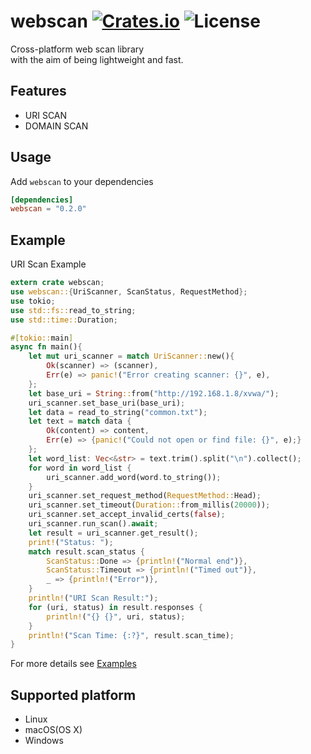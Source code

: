 [crates-badge]: https://img.shields.io/crates/v/webscan.svg
[crates-url]: https://crates.io/crates/webscan
[license-badge]: https://img.shields.io/crates/l/webscan.svg
[examples-url]: https://github.com/shellrow/webscan/tree/main/examples

# webscan [![Crates.io][crates-badge]][crates-url] ![License][license-badge]
Cross-platform web scan library  
with the aim of being lightweight and fast. 

## Features
- URI SCAN
- DOMAIN SCAN

## Usage
Add `webscan` to your dependencies  
```toml:Cargo.toml
[dependencies]
webscan = "0.2.0"
```

## Example
URI Scan Example
```rust
extern crate webscan;
use webscan::{UriScanner, ScanStatus, RequestMethod};
use tokio;
use std::fs::read_to_string;
use std::time::Duration;

#[tokio::main]
async fn main(){
    let mut uri_scanner = match UriScanner::new(){
        Ok(scanner) => (scanner),
        Err(e) => panic!("Error creating scanner: {}", e),
    };
    let base_uri = String::from("http://192.168.1.8/xvwa/");
    uri_scanner.set_base_uri(base_uri);
    let data = read_to_string("common.txt");
    let text = match data {
        Ok(content) => content,
        Err(e) => {panic!("Could not open or find file: {}", e);}
    };
    let word_list: Vec<&str> = text.trim().split("\n").collect();
    for word in word_list {
        uri_scanner.add_word(word.to_string());
    }
    uri_scanner.set_request_method(RequestMethod::Head);
    uri_scanner.set_timeout(Duration::from_millis(20000));
    uri_scanner.set_accept_invalid_certs(false);
    uri_scanner.run_scan().await;
    let result = uri_scanner.get_result();
    print!("Status: ");
    match result.scan_status {
        ScanStatus::Done => {println!("Normal end")},
        ScanStatus::Timeout => {println!("Timed out")},
        _ => {println!("Error")},
    }
    println!("URI Scan Result:");
    for (uri, status) in result.responses {
        println!("{} {}", uri, status);
    }
    println!("Scan Time: {:?}", result.scan_time);
}
```

For more details see [Examples][examples-url]

## Supported platform
- Linux
- macOS(OS X)
- Windows
